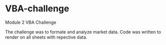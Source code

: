 # VBA-challenge
Module 2 VBA Challenge

The challenge was to formate and analyze market data. Code was written to render on all sheets with repective data. 
